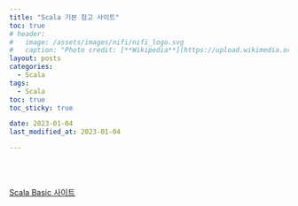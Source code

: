 ```yaml
---
title: "Scala 기본 참고 사이트"
toc: true
# header:
#   image: /assets/images/nifi/nifi_logo.svg
#   caption: "Photo credit: [**Wikipedia**](https://upload.wikimedia.org/wikipedia/commons/f/ff/Apache-nifi-logo.svg)"
layout: posts
categories:
  - Scala
tags:
  - Scala
toc: true
toc_sticky: true

date: 2023-01-04
last_modified_at: 2023-01-04

---
```


<br><br>

<a href="https://www.dhgarrette.com/nlpclass/scala/basics.html">Scala Basic 사이트</a>

<br><br>